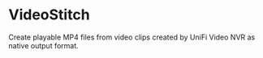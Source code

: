 # VideoStitch
Create playable MP4 files from video clips created by UniFi Video NVR as native output format.
